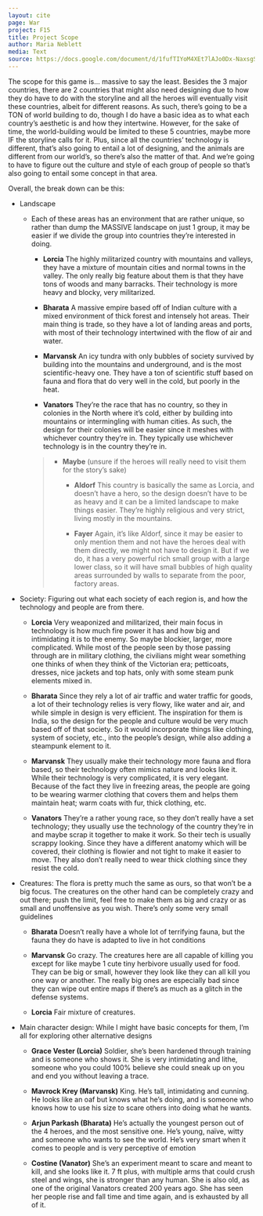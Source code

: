 ```yaml
---
layout: cite
page: War
project: F15
title: Project Scope
author: Maria Neblett
media: Text
source: https://docs.google.com/document/d/1fufTIYoM4XEt7lAJo0Dx-NaxsgS-ZYNdUuGJaNDWrlY/edit?usp=sharing
---
```

The scope for this game is... massive to say the least. Besides the 3 major countries, there are 2 countries that might also need designing due to how they do have to do with the storyline and all the heroes will eventually visit these countries, albeit for different reasons. As such, there’s going to be a TON of world building to do, though I do have a basic idea as to what each country’s aesthetic is and how they intertwine. However, for the sake of time, the world-building would be limited to these 5 countries, maybe more IF the storyline calls for it. Plus, since all the countries’ technology is different, that’s also going to entail a lot of designing, and the animals are different from our world’s, so there’s also the matter of that. And we’re going to have to figure out the culture and style of each group of people so that’s also going to entail some concept in that area.

Overall, the break down can be this:

- Landscape

    - Each of these areas has an environment that are rather unique, so rather than dump the MASSIVE landscape on just 1 group, it may be easier if we divide the group into countries they’re interested in doing.

        - **Lorcia** The highly militarized country with mountains and valleys, they have a mixture of mountain cities and normal towns in the valley. The only really big feature about them is that they have tons of woods and many barracks. Their technology is more heavy and blocky, very militarized.

        - **Bharata** A massive empire based off of Indian culture with a mixed environment of thick forest and intensely hot areas. Their main thing is trade, so they have a lot of landing areas and ports, with most of their technology intertwined with the flow of air and water.

        - **Marvansk** An icy tundra with only bubbles of society survived by building into the mountains and underground, and is the most scientific-heavy one. They have a ton of scientific stuff based on fauna and flora that do very well in the cold, but poorly in the heat.

        - **Vanators** They’re the race that has no country, so they in colonies in the North where it’s cold, either by building into mountains or intermingling with human cities. As such, the design for their colonies will be easier since it meshes with whichever country they’re in. They typically use whichever technology is in the country they’re in.

        > - **Maybe** (unsure if the heroes will really need to visit them for the story’s sake)
        >
        >   - **Aldorf** This country is basically the same as Lorcia, and doesn’t have a hero, so the design doesn’t have to be as heavy and it can be a limited landscape to make things easier. They’re highly religious and very strict, living mostly in the mountains.
        >
        >   - **Fayer** Again, it’s like Aldorf, since it may be easier to only mention them and not have the heroes deal with them directly, we might not have to design it. But if we do, it has a very powerful rich small group with a large lower class, so it will have small bubbles of high quality areas surrounded by walls to separate from the poor, factory areas.

- Society: Figuring out what each society of each region is, and how the technology and people are from there.

    - **Lorcia** Very weaponized and militarized, their main focus in technology is how much fire power it has and how big and intimidating it is to the enemy. So maybe blockier, larger, more complicated. While most of the people seen by those passing through are in military clothing, the civilians might wear something one thinks of when they think of the Victorian era; petticoats, dresses, nice jackets and top hats, only with some steam punk elements mixed in.

    - **Bharata** Since they rely a lot of air traffic and water traffic for goods, a lot of their technology relies is very flowy, like water and air, and while simple in design is very efficient.  The inspiration for them is India, so the design for the people and culture would be very much based off of that society. So it would incorporate things like clothing, system of society, etc., into the people’s design, while also adding a steampunk element to it.

    - **Marvansk** They usually make their technology more fauna and flora based, so their technology often mimics nature and looks like it. While their technology is very complicated, it is very elegant. Because of the fact they live in freezing areas, the people are going to be wearing warmer clothing that covers them and helps them maintain heat; warm coats with fur, thick clothing, etc.

    - **Vanators** They’re a rather young race, so they don’t really have a set technology; they usually use the technology of the country they’re in and maybe scrap it together to make it work. So their tech is usually scrappy looking. Since they have a different anatomy which will be covered, their clothing is flowier and not tight to make it easier to move. They also don’t really need to wear thick clothing since they resist the cold.

- Creatures: The flora is pretty much the same as ours, so that won’t be a big focus. The creatures on the other hand can be completely crazy and out there; push the limit, feel free to make them as big and crazy or as small and unoffensive as you wish. There’s only some very small guidelines

    - **Bharata** Doesn’t really have a whole lot of terrifying fauna, but the fauna they do have is adapted to live in hot conditions

    - **Marvansk** Go crazy. The creatures here are all capable of killing you except for like maybe 1 cute tiny herbivore usually used for food. They can be big or small, however they look like they can all kill you one way or another. The really big ones are especially bad since they can wipe out entire maps if there’s as much as a glitch in the defense systems.

    - **Lorcia** Fair mixture of creatures.

- Main character design: While I might have basic concepts for them, I’m all for exploring other alternative designs

    - **Grace Vester (Lorcia)** Soldier, she’s been hardened through training and is someone who shows it. She is very intimidating and lithe, someone who you could 100% believe she could sneak up on you and end you without leaving a trace.

    - **Mavrock Krey (Marvansk)** King. He’s tall, intimidating and cunning. He looks like an oaf but knows what he’s doing, and is someone who knows how to use his size to scare others into doing what he wants.

    - **Arjun Parkash (Bharata)** He’s actually the youngest person out of the 4 heroes, and the most sensitive one. He’s young, naïve, witty and someone who wants to see the world. He’s very smart when it comes to people and is very perceptive of emotion

    - **Costine (Vanator)** She’s an experiment meant to scare and meant to kill, and she looks like it. 7 ft plus, with multiple arms that could crush steel and wings, she is stronger than any human. She is also old, as one of the original Vanators created 200 years ago. She has seen her people rise and fall time and time again, and is exhausted by all of it.

